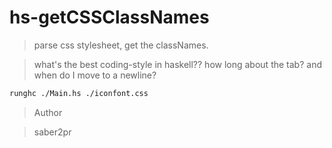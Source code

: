 # hs-getCSSClassNames

> parse css stylesheet, get the classNames.

> what's the best coding-style in haskell?? how long about the tab? and when do I move to a newline?

```bash
runghc ./Main.hs ./iconfont.css
```

> Author

> saber2pr
